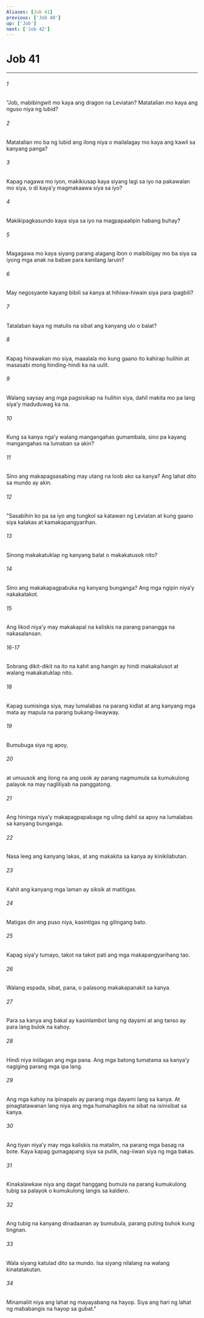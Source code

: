 ```yaml
---
Aliases: [Job 41]
previous: ['Job 40']
up: ['Job']
next: ['Job 42']
---
```

# Job 41

***

###### 1
"Job, mabibingwit mo kaya ang dragon na Leviatan? Matatalian mo kaya ang nguso niya ng lubid? 

###### 2
Matatalian mo ba ng lubid ang ilong niya o mailalagay mo kaya ang kawil sa kanyang panga? 

###### 3
Kapag nagawa mo iyon, makikiusap kaya siyang lagi sa iyo na pakawalan mo siya, o di kayaʼy magmakaawa siya sa iyo? 

###### 4
Makikipagkasundo kaya siya sa iyo na magpapaalipin habang buhay? 

###### 5
Magagawa mo kaya siyang parang alagang ibon o maibibigay mo ba siya sa iyong mga anak na babae para kanilang laruin? 

###### 6
May negosyante kayang bibili sa kanya at hihiwa-hiwain siya para ipagbili? 

###### 7
Tatalaban kaya ng matulis na sibat ang kanyang ulo o balat? 

###### 8
Kapag hinawakan mo siya, maaalala mo kung gaano ito kahirap hulihin at masasabi mong hinding-hindi ka na uulit. 

###### 9
Walang saysay ang mga pagsisikap na hulihin siya, dahil makita mo pa lang siyaʼy maduduwag ka na. 

###### 10
Kung sa kanya ngaʼy walang mangangahas gumambala, sino pa kayang mangangahas na lumaban sa akin? 

###### 11
Sino ang makapagsasabing may utang na loob ako sa kanya? Ang lahat dito sa mundo ay akin. 

###### 12
"Sasabihin ko pa sa iyo ang tungkol sa katawan ng Leviatan at kung gaano siya kalakas at kamakapangyarihan. 

###### 13
Sinong makakatuklap ng kanyang balat o makakatusok nito? 

###### 14
Sino ang makakapagpabuka ng kanyang bunganga? Ang mga ngipin niyaʼy nakakatakot. 

###### 15
Ang likod niyaʼy may makakapal na kaliskis na parang panangga na nakasalansan.

###### 16-17
Sobrang dikit-dikit na ito na kahit ang hangin ay hindi makakalusot at walang makakatuklap nito. 

###### 18
Kapag sumisinga siya, may lumalabas na parang kidlat at ang kanyang mga mata ay mapula na parang bukang-liwayway. 

###### 19
Bumubuga siya ng apoy, 

###### 20
at umuusok ang ilong na ang usok ay parang nagmumula sa kumukulong palayok na may nagliliyab na panggatong. 

###### 21
Ang hininga niyaʼy makapagpapabaga ng uling dahil sa apoy na lumalabas sa kanyang bunganga. 

###### 22
Nasa leeg ang kanyang lakas, at ang makakita sa kanya ay kinikilabutan. 

###### 23
Kahit ang kanyang mga laman ay siksik at matitigas. 

###### 24
Matigas din ang puso niya, kasintigas ng gilingang bato. 

###### 25
Kapag siyaʼy tumayo, takot na takot pati ang mga makapangyarihang tao. 

###### 26
Walang espada, sibat, pana, o palasong makakapanakit sa kanya. 

###### 27
Para sa kanya ang bakal ay kasinlambot lang ng dayami at ang tanso ay para lang bulok na kahoy. 

###### 28
Hindi niya iniilagan ang mga pana. Ang mga batong tumatama sa kanyaʼy nagiging parang mga ipa lang. 

###### 29
Ang mga kahoy na ipinapalo ay parang mga dayami lang sa kanya. At pinagtatawanan lang niya ang mga humahagibis na sibat na isinisibat sa kanya. 

###### 30
Ang tiyan niyaʼy may mga kaliskis na matalim, na parang mga basag na bote. Kaya kapag gumagapang siya sa putik, nag-iiwan siya ng mga bakas. 

###### 31
Kinakalawkaw niya ang dagat hanggang bumula na parang kumukulong tubig sa palayok o kumukulong langis sa kaldero. 

###### 32
Ang tubig na kanyang dinadaanan ay bumubula, parang puting buhok kung tingnan. 

###### 33
Wala siyang katulad dito sa mundo. Isa siyang nilalang na walang kinatatakutan. 

###### 34
Minamaliit niya ang lahat ng mayayabang na hayop. Siya ang hari ng lahat ng mababangis na hayop sa gubat."
